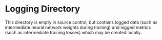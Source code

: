 # Logging Directory

This directory is empty in source control, but contains logged data (such as intermediate neural network weights during training) and logged metrics (such as intermediate training losses) which may be created locally.

